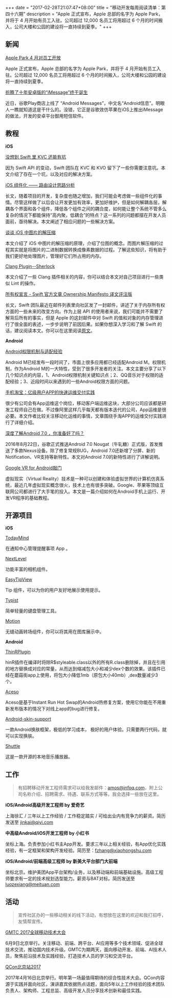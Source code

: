 +++
date = "2017-02-28T21:07:47+08:00"
title = "移动开发每周阅读清单：第四十六期"
description = "Apple 正式宣布，Apple 总部的名字为 Apple Park，并将于 4 月开始有员工入驻。公司超过 12,000 名员工将用超过 6 个月的时间搬入，公司大楼和公园的建设将一直持续到夏季。"
+++


## 新闻

[Apple Park 4 月对员工开放](http://www.apple.com/cn/pr/library/2017/02/22Apple-Park-Opens-to-Employees-in-April.html)

Apple 正式宣布，Apple 总部的名字为 Apple Park，并将于 4 月开始有员工入驻。公司超过 12,000 名员工将用超过 6 个月的时间搬入，公司大楼和公园的建设将一直持续到夏季。

[折腾了十年安卓版的“iMessage”终于诞生](http://www.leiphone.com/news/201702/5lwZHiAYgGsIeDWR.html)

近日，谷歌Play商店上线了 “Android Messages”，中文名“Android信息”。明眼人一瞧就知道这是干什么的。没错，它正是谷歌效仿苹果在iOS上推出iMessage的做法，开发的安卓平台御用短信软件。

## 教程

**iOS**

[没想到 Swift 里 KVC 还能有坑](http://www.jianshu.com/p/196e3bfcf95e)

因为 Swift API 的变动，Swift 团队在 KVC 和 KVO 留下了一些你需要注意坑。本文介绍了存在一个坑，以及对应的解决方案。

[iOS 组件化 —— 路由设计思路分析](http://www.jianshu.com/p/76da56b3bd55)

长文，随着项目的开发，复杂度也随之增加，我们可能会考虑做一些组件化的事情。尽管这样做了以后会让开发更加有效率，更加好维护，但是如何解耦各层，解耦各个界面和各个组件，降低各个组件之间的耦合度，如何能让整个系统不管多么复杂的情况下都能保持“高内聚，低耦合”的特点？这一系列的问题都摆在开发人员面前，亟待解决。本文阐述了相应问题的一些解决方案。

[谈谈 iOS 中图片的解压缩](http://blog.leichunfeng.com/blog/2017/02/20/talking-about-the-decompression-of-the-image-in-ios/#jtss-tsina)

本文介绍了 iOS 中图片的解压缩的原理，介绍了位图的概念。而图片解压缩的过程其实就是将图片的二进制数据转换成像素数据的过程。了解这些知识，将有助于我们更好地处理图片，管理好它们所占用的内存。

[Clang Plugin--Sherlock](http://blog.mrriddler.com/2017/02/24/Clang%E6%8F%92%E4%BB%B6-Sherlock/)

本文介绍了一些 Clang 插件相关的内容，你可以结合本文对自己项目进行一些类似 Lint 的操作。

[所有权宣言 - Swift 官方文章 Ownership Manifesto 译文评注版](https://onevcat.com/2017/02/ownership/)

长文，Swift 团队最近在邮件列表里向社区发了一封邮件，讲述了关于内存所有权方面的一些未来的改变方向。作为上层 API 的使用者来说，我们可能并不需要了解背后所有的事实，但是 Apple 的这封邮件中对 Swift 的值和对象的内存管理进行了很全面的表述，一步步说明了前因后果。如果你想深入学习和了解 Swift 的话，建议阅读本文。你可以在这里阅读[原文](https://github.com/apple/swift/blob/master/docs/OwnershipManifesto.md)。

**Android**

[Android权限机制与适配经验](http://mp.weixin.qq.com/s?__biz=MzI1NjEwMTM4OA==&mid=2651232379&idx=1&sn=b606cea54aafdcce30972cec62df45f0)

Android M已经发布一段时间了，市面上很多应用都已经适配Android M。权限机制，作为Android M的一大特性，受到了很多开发者的关注。本文主要分享了以下几个知识点的内容，1、Android权限机制关键知识点；2、QQ音乐对于权限的适配经验；3、近段时间以来遇到的一些Android权限方面的问题。

[手机淘宝：亿级用户APP的快速运维交付实践](http://mp.weixin.qq.com/s?__biz=MzAxNDEwNjk5OQ==&mid=2650400312&idx=1&sn=ce8468991c70ab2e06634f59cd2b6865)

很少有公司会有App运维这个岗位，移动客户端运维这块，大部分公司应该都是研发工程师自己在做。不过像阿里这样几乎每天都有版本迭代的公司，App运维是很必要。本文作者比较关注移动化运维的事情，文章围绕手淘APP的运维交付实践进行了详细介绍。

[深度了解Android 7.0 ，你准备好了吗？](http://mp.weixin.qq.com/s/8Nouh0ZZklqjxfachhoA-g)

2016年8月22日，谷歌正式推送Android 7.0 Nougat（牛轧糖）正式版，首发推送了多款Nexus设备。除了修复常规BUG，Android 7.0还新增了分屏、新的Notification、VR支持等新特性。本文对Android 7.0的新特性进行了详解说明。

[Google VR for Android敲门](http://www.jianshu.com/p/7867fe980fb4)

虚拟现实（Virtual Reality）技术是一种可以创建和体验虚拟世界的计算机仿真系统，最近几年虚拟现实概念很火，技术上也有很多突破。Google、苹果等顶级互联网公司都进行了大手笔的投入。本文是一篇介绍如何在Android手机上运行、开发VR程序的基础教程。


## 开源项目

**iOS**

[TodayMind](https://github.com/cyanzhong/TodayMind)

在通知中心管理提醒事项 App 。

[NextLevel](https://github.com/NextLevel/NextLevel)

功能丰富的相机组件。

[EasyTipView](https://github.com/teodorpatras/EasyTipView)

Tip 组件，可以为你的用户友好地展示使用提示。

[Typist](https://github.com/totocaster/Typist)

简单轻量的键盘管理工具。

[Motion](https://github.com/CosmicMind/Motion)

无缝动画转场组件，你可以将其用在图库展示中。


**Android**

[ThinRPlugin](https://github.com/meili/ThinRPlugin)

hinR插件在编译时将除R$styleable.class以外的所有R.class删除掉，并且在引用的地方替换成对应的常量，从而达到缩减包大小和减少dex个数的效果。该插件已经在蘑菇街app上使用，将包大小降低1mb（原包大小40mb）,dex数量减少3个。

[Aceso](https://github.com/meili/Aceso)

Aceso是基于Instant Run Hot Swap的Android热修复方案，使用它你能在不用重新发布版本的情况下对线上app的bug进行修复。

[Android-skin-support](https://github.com/ximsfei/Android-skin-support)

一款Android换肤框架，极低的学习成本， 极好的用户体验。只需要两行代码，就可以实现换肤。

[Shuttle](https://github.com/timusus/Shuttle)

这是一款开源的本地音乐播放器。

## 工作

> 有招聘移动开发工程师需求可以给我发邮件：amos@infoq.com，附上公司名称介绍、招聘需求、待遇、联系方式等等。我会选择一些放在这里。

**iOS/Android高级开发工程师 by 爱奇艺**

上海徐汇 / 三年以上工作经验 / 工作稳定踏实 / 可给出业内有竞争力的薪资。简历发送至 jinkai@qiyi.com

**中高级Android/iOS开发工程师 by 小红书**

坐标上海。负责参加小红书主App开发。要求三年以上相关经验，有App优化实践经验，有一定框架和架构开发经验。简历至：fzhang@xiaohongshu.com

**iOS/Android/前端高级工程师 by 新美大平台部门大前端**

坐标北京。维护美团App平台架构/业务，以及移动端和前端基础设施。高级工程师要求有一定的技术规划选型能力。薪资与BAT对标。简历发送至 luozexiang@meituan.com

## 活动


> 宣传社区办的一些移动相关的线下活动，有想放在这里的欢迎和我打招呼，友情帮宣传。

[GMTC 2017全球移动技术大会](http://gmtc.geekbang.org/?utm_source=infoq&utm_campaign=bornmobile&utm_medium=wechat)

6月9日北京举行。关注移动、前端、跨平台、AI应用等多个技术领域、促进全球技术交流，推动国内技术升级。GMTC为期两天，面向移动开发、前端、AI技术人员，聚焦前沿技术及实践经验，打造技术人员的学习和交流平台。

[QCon北京站2017](http://2017.qconbeijing.com/)

2017年4月16日北京举行。明年第一场最值得期待的综合性技术大会。QCon内容源于实践并面向社区，演讲嘉宾依据热点话题，面向5年以上工作经验的技术团队负责人、架构师、工程总监、高级开发人员分享技术创新和最佳实践。